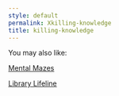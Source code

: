 ```yaml
---
style: default
permalink: Xkilling-knowledge
title: killing-knowledge
---
```

You may also like:

[Mental Mazes](http://scp-wiki.net/mental-mazes)

[Library Lifeline](http://scp-wiki.net/library-lifeline)
